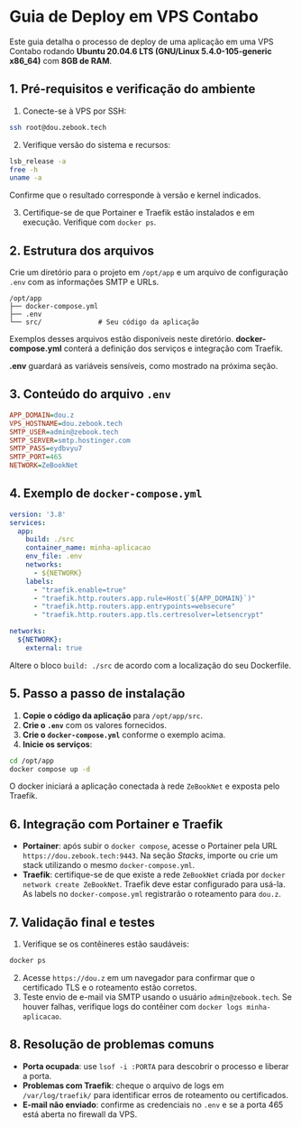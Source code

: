# Guia de Deploy em VPS Contabo

Este guia detalha o processo de deploy de uma aplicação em uma VPS Contabo rodando **Ubuntu 20.04.6 LTS (GNU/Linux 5.4.0-105-generic x86_64)** com **8GB de RAM**.

## 1. Pré-requisitos e verificação do ambiente

1. Conecte-se à VPS por SSH:

```bash
ssh root@dou.zebook.tech
```

2. Verifique versão do sistema e recursos:

```bash
lsb_release -a
free -h
uname -a
```

Confirme que o resultado corresponde à versão e kernel indicados.

3. Certifique-se de que Portainer e Traefik estão instalados e em execução. Verifique com `docker ps`.

## 2. Estrutura dos arquivos

Crie um diretório para o projeto em `/opt/app` e um arquivo de configuração `.env` com as informações SMTP e URLs.

```
/opt/app
├── docker-compose.yml
├── .env
└── src/              # Seu código da aplicação
```
Exemplos desses arquivos estão disponíveis neste diretório.
**docker-compose.yml** conterá a definição dos serviços e integração com Traefik.

**.env** guardará as variáveis sensíveis, como mostrado na próxima seção.

## 3. Conteúdo do arquivo `.env`

```ini
APP_DOMAIN=dou.z
VPS_HOSTNAME=dou.zebook.tech
SMTP_USER=admin@zebook.tech
SMTP_SERVER=smtp.hostinger.com
SMTP_PASS=eydbvyu7
SMTP_PORT=465
NETWORK=ZeBookNet
```

## 4. Exemplo de `docker-compose.yml`

```yaml
version: '3.8'
services:
  app:
    build: ./src
    container_name: minha-aplicacao
    env_file: .env
    networks:
      - ${NETWORK}
    labels:
      - "traefik.enable=true"
      - "traefik.http.routers.app.rule=Host(`${APP_DOMAIN}`)"
      - "traefik.http.routers.app.entrypoints=websecure"
      - "traefik.http.routers.app.tls.certresolver=letsencrypt"

networks:
  ${NETWORK}:
    external: true
```

Altere o bloco `build: ./src` de acordo com a localização do seu Dockerfile.

## 5. Passo a passo de instalação

1. **Copie o código da aplicação** para `/opt/app/src`.
2. **Crie o `.env`** com os valores fornecidos.
3. **Crie o `docker-compose.yml`** conforme o exemplo acima.
4. **Inicie os serviços**:

```bash
cd /opt/app
docker compose up -d
```

O docker iniciará a aplicação conectada à rede `ZeBookNet` e exposta pelo Traefik.

## 6. Integração com Portainer e Traefik

- **Portainer**: após subir o `docker compose`, acesse o Portainer pela URL `https://dou.zebook.tech:9443`. Na seção *Stacks*, importe ou crie um stack utilizando o mesmo `docker-compose.yml`.
- **Traefik**: certifique-se de que existe a rede `ZeBookNet` criada por `docker network create ZeBookNet`. Traefik deve estar configurado para usá-la. As labels no `docker-compose.yml` registrarão o roteamento para `dou.z`.

## 7. Validação final e testes

1. Verifique se os contêineres estão saudáveis:

```bash
docker ps
```

2. Acesse `https://dou.z` em um navegador para confirmar que o certificado TLS e o roteamento estão corretos.
3. Teste envio de e-mail via SMTP usando o usuário `admin@zebook.tech`. Se houver falhas, verifique logs do contêiner com `docker logs minha-aplicacao`.

## 8. Resolução de problemas comuns

- **Porta ocupada**: use `lsof -i :PORTA` para descobrir o processo e liberar a porta.
- **Problemas com Traefik**: cheque o arquivo de logs em `/var/log/traefik/` para identificar erros de roteamento ou certificados.
- **E-mail não enviado**: confirme as credenciais no `.env` e se a porta 465 está aberta no firewall da VPS.

